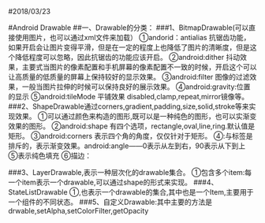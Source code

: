 #2018/03/23

#Android Drawable
##一、Drawable的分类：
###1、BitmapDrawable(可以直接使用图片，也可以通过xml文件来加载）
	①andorid：antialias 抗锯齿功能，如果开启会让图片变得平滑，但是在一定的程度上也降低了图片的清晰度，但是这个降低程度可以忽略，因此抗锯齿的功能应该开启。
	②android:dither 抖动效果，主要式当图片的像素配置和手机屏幕的像素配置不一致的时候，开启这个可以让高质量的低质量的屏幕上保持较好的显示效果。
	③android:filter 图像的过滤效果，一般当图片拉伸的时候可以保持良好的展示效果。
	④android:gravity:位置的显示
	⑤android:tileMode 平铺效果 disabled,clamp,repeat,mirror镜像等。
###2、ShapeDrawable通过corners,gradient,padding,size,solid,stroke等来实现效果。
	①可以通过颜色来构造的图形,既可以是一种纯色的图形，也可以实渐变效果的图形。
	<shape >
	</shape>
	②android:shape 有四个选项，rectangle,oval,line,ring.默认值是矩形。
	③android:corners 表示四个角的角度，仅仅针对于矩形。
	④<gradient>:与<solide>标签是排斥的，表示渐变效果。android:angle——0表示从左到右，90表示从下到上
	⑤<solid>表示纯色填充
	⑥<stroke>描边：

###3、LayerDrawable<layer-list>,表示一种层次化的drawable集合。
	①包含多个item:每一个item表示一个drawable,可以通过shape的形式来实现。
###4、StateListDrawable
	①<selector>,也表示一个drawable的集合,其中也是一个Item,主要用于一个组件的不同状态。
###5、自定义Drawable:其中主要的方法是drwable,setAlpha,setColorFilter,getOpacity
